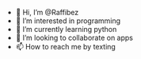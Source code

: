 - 👋 Hi, I’m @Raffibez
- 👀 I’m interested in programming 
- 🌱 I’m currently learning python
- 💞️ I’m looking to collaborate on apps
- 📫 How to reach me by texting 

<!---
Raffibez/Raffibez is a ✨ special ✨ repository because its `README.md` (this file) appears on your GitHub profile.
You can click the Preview link to take a look at your changes.
--->
